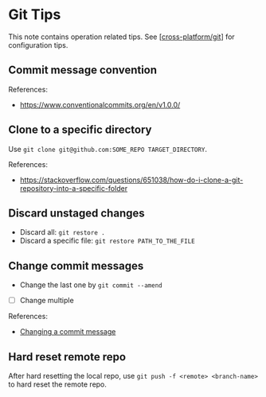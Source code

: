 # Git Tips

This note contains operation related tips. See [[cross-platform/git]] for configuration tips.

## Commit message convention

References:

- https://www.conventionalcommits.org/en/v1.0.0/

## Clone to a specific directory

Use `git clone git@github.com:SOME_REPO TARGET_DIRECTORY`.

References:

- https://stackoverflow.com/questions/651038/how-do-i-clone-a-git-repository-into-a-specific-folder

## Discard unstaged changes

- Discard all: `git restore .`
- Discard a specific file: `git restore PATH_TO_THE_FILE`

## Change commit messages

- Change the last one by `git commit --amend`
- [ ] Change multiple

References:

- [Changing a commit message](https://docs.github.com/en/pull-requests/committing-changes-to-your-project/creating-and-editing-commits/changing-a-commit-message)

## Hard reset remote repo

After hard resetting the local repo, use `git push -f <remote> <branch-name>` to hard reset the remote repo.

[//begin]: # "Autogenerated link references for markdown compatibility"
[cross-platform/git]: ../notes_OS/cross-platform/git.md "Git Configuration"
[//end]: # "Autogenerated link references"
